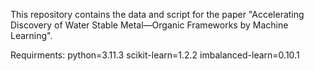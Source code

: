 This repository contains the data and script for the paper "Accelerating Discovery of Water Stable Metal—Organic Frameworks by Machine Learning".

Requirments:
python=3.11.3
scikit-learn=1.2.2
imbalanced-learn=0.10.1
